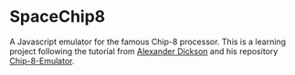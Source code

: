 # SpaceChip8
A Javascript emulator for the famous Chip-8 processor.
This is a learning project following the tutorial from [Alexander Dickson](https://github.com/alexanderdickson) and his repository [Chip-8-Emulator](https://github.com/alexanderdickson/Chip-8-Emulator).
